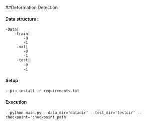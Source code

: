 ##Deformation Detection

#### Data structure : 
    -Data|
        -train|
            -0
            -1
         -val|
            -0
            -1
         -test|
            -0
            -1

#### Setup
    - pip install -r requirements.txt

#### Execution
    - python main.py --data_dir='datadir' --test_dir='testdir' --checkpoint='checkpoint_path'
